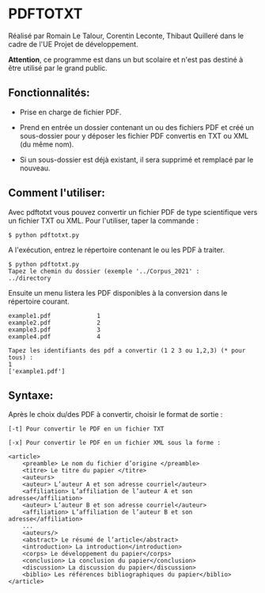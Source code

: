 # PDFTOTXT

Réalisé par Romain Le Talour, Corentin Leconte, Thibaut Quilleré dans le cadre de l'UE Projet de développement.

**Attention**, ce programme est dans un but scolaire et n'est pas destiné à être utilisé par le grand public.

## Fonctionnalités:

- Prise en charge de fichier PDF.

- Prend en entrée un dossier contenant un ou des fichiers PDF et créé un sous-dossier pour y déposer les fichier PDF convertis en TXT ou XML (du même nom).

- Si un sous-dossier est déjà existant, il sera supprimé et remplacé par le nouveau.
  
## Comment l'utiliser:

Avec pdftotxt vous pouvez convertir un fichier PDF de type scientifique vers un fichier TXT ou XML.
Pour l'utiliser, taper la commande :

  `$ python pdftotxt.py`
  
  A l'exécution, entrez le répertoire contenant le ou les PDF à traiter.
  
  ```
  $ python pdftotxt.py
  Tapez le chemin du dossier (exemple '../Corpus_2021' :
  ../directory
  ```
  
  Ensuite un menu listera les PDF disponibles à la conversion dans le répertoire courant.
  
  ```
  example1.pdf             1
  example2.pdf             2
  example3.pdf             3
  example4.pdf             4
  
  Tapez les identifiants des pdf a convertir (1 2 3 ou 1,2,3) (* pour tous) : 
  1
  ['example1.pdf']
  ```
  
## Syntaxe:
Après le choix du/des PDF à convertir, choisir le format de sortie : 
  
  ```
  [-t] Pour convertir le PDF en un fichier TXT
  ```
  ```
  [-x] Pour convertir le PDF en un fichier XML sous la forme :
  
  <article>      
      <preamble> Le nom du fichier d’origine </preamble>
      <titre> Le titre du papier </titre>
      <auteurs>
      <auteur> L’auteur A et son adresse courriel</auteur>
      <affiliation> L’affiliation de l’auteur A et son adresse</affiliation>
      <auteur> L’auteur B et son adresse courriel</auteur>
      <affiliation> L’affiliation de l’auteur B et son adresse</affiliation>
      ...
      <auteurs/>
      <abstract> Le résumé de l’article</abstract>
      <introduction> La introduction</introduction>
      <corps> Le développement du papier</corps>
      <conclusion> La conclusion du papier</conclusion>
      <discussion> La discussion du papier</discussion>
      <biblio> Les références bibliographiques du papier</biblio>
  </article>
  ```

